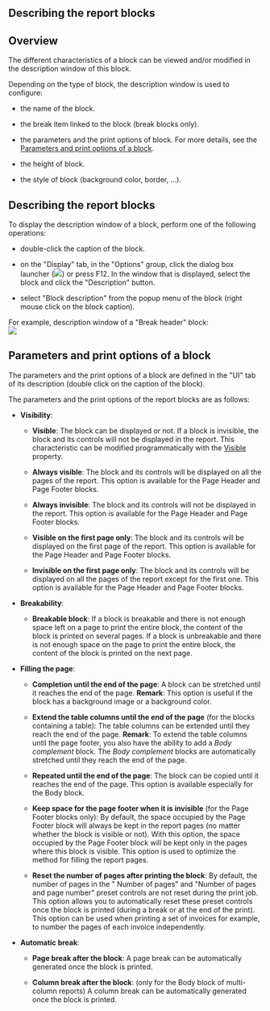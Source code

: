 


## Describing the report blocks
			



<a name="NOTE1"></a>
<a name="NOTE1_1"></a>


## Overview
<a name="overview_ELTTEXTE000181"></a>
The different characteristics of a block can be viewed and/or modified in the description window of this block.

Depending on the type of block, the description window is used to configure:

- the name of the block.

- the break item linked to the block (break blocks only).

- the parameters and the print options of block. For more details, see the [Parameters and print options of a block](#NOTE3_1).

- the height of block.

- the style of block (background color, border, ...). 






<a name="NOTE2"></a>
<a name="NOTE2_1"></a>


## Describing the report blocks
<a name="describing_the_report_blocks_ELTTEXTE000205"></a>
To display the description window of a block, perform one of the following operations:

- double-click the caption of the block.

- on the "Display" tab, in the "Options" group, click the dialog box launcher (![](https://doc.pcsoft.fr/en-US/images/image.awp?langid=3&name=ico_regroup.gif)) or press F12. In the window that is displayed, select the block and click the "Description" button.

- select "Block description" from the popup menu of the block (right mouse click on the block caption).




For example, description window of a "Break header" block: <br>![](https://doc.pcsoft.fr/en-US/images/image.awp?langid=3&name=BlocDescription.gif&type=thumb)


<a name="NOTE3"></a>
<a name="NOTE3_1"></a>


## Parameters and print options of a block
<a name="parameters_and_print_options_block_ELTTEXTE000229"></a>
The parameters and the print options of a block are defined in the "UI" tab of its description (double click on the caption of the block).

The parameters and the print options of the report blocks are as follows:

- **Visibility**: 

	- **Visible**:
			The block can be displayed or not. If a block is invisible, the block and its controls will not be displayed in the report.
			This characteristic can be modified programmatically with the [Visible](../Proprietes/2510138.md) property.

	- **Always visible**: 
			The block and its controls will be displayed on all the pages of the report.
			 This option is available for the Page Header and Page Footer blocks. 

	- **Always invisible**: 
			The block and its controls will not be displayed in the report.
			 This option is available for the Page Header and Page Footer blocks. 

	- **Visible on the first page only**: 
			The block and its controls will be displayed on the first page of the report.
			 This option is available for the Page Header and Page Footer blocks. 

	- **Invisible on the first page only**: 
			The block and its controls will be displayed on all the pages of the report except for the first one.
			 This option is available for the Page Header and Page Footer blocks. 




- **Breakability**: 

	- **Breakable block**: 
			If a block is breakable and there is not enough space left on a page to print the entire block, the content of the block is printed on several pages. 
			If a block is unbreakable and there is not enough space on the page to print the entire block, the content of the block is printed on the next page.




- **Filling the page**: 

	- **Completion until the end of the page**:
			A block can be stretched until it reaches the end of the page.
			**Remark**: This option is useful if the block has a background image or a background color.

	- **Extend the table columns until the end of the page** (for the blocks containing a table):
			The table columns can be extended until they reach the end of the page.
			**Remark**: To extend the table columns until the page footer, you also have the ability to add a *Body complement* block. The *Body complement* blocks are automatically stretched until they reach the end of the page.

	- **Repeated until the end of the page**:
			The block can be copied until it reaches the end of the page.
			This option is available especially for the Body block. 

	- **Keep space for the page footer when it is invisible** (for the Page Footer blocks only):
			By default, the space occupied by the Page Footer block will always be kept in the report pages (no matter whether the block is visible or not). With this option, the space occupied by the Page Footer block will be kept only in the pages where this block is visible. This option is used to optimize the method for filling the report pages.

	- **Reset the number of pages after printing the block**: By default, the number of pages in the " Number of pages" and "Number of pages and page number" preset controls are not reset during the print job. This option allows you to automatically reset these preset controls once the block is printed (during a break or at the end of the print). 
			This option can be used when printing a set of invoices for example, to number the pages of each invoice independently.




- **Automatic break**:

	- **Page break after the block**:
			A page break can be automatically generated once the block is printed.

	- **Column break after the block**: (only for the Body block of multi-column reports)
			A column break can be automatically generated once the block is printed.








